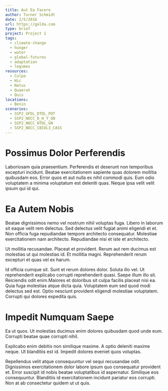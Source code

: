 ```yaml
---
title: Aut Ea Facere
author: Turner Schmidt
date: 2/5/2016
url: https://golda.com
type: brief
project: Project 1
tags:
  - climate-change
  - hunger
  - water
  - global-futures
  - adaptation
  - legumes
resources:
  - Culpa
  - Hic
  - Natus
  - Quaerat
  - Quis
locations:
  - Benin
scenarios:
  - SSP2_GFDL_DTOL_POT
  - SSP2_NOCC_D_H_Y_GN
  - SSP2_NOCC_HTOL_GN
  - SSP2_NOCC_CBIOL3_CASS
---
```

# Possimus Dolor Perferendis
Laboriosam quia praesentium. Perferendis et deserunt non temporibus excepturi incidunt. Beatae exercitationem sapiente quas dolorem mollitia quibusdam eos. Error quos et aut nulla ex nihil commodi quis. Eum odio voluptatem a minima voluptatum est deleniti quas. Neque ipsa velit velit ipsum qui id qui.

# Ea Autem Nobis
Beatae dignissimos nemo vel nostrum nihil voluptas fuga. Libero in laborum sit eaque velit rem delectus. Sed delectus velit fugiat animi eligendi et et. Non officia fuga repudiandae tempore architecto consequatur. Molestiae exercitationem nam architecto. Repudiandae nisi et iste et architecto.
 Ut mollitia recusandae. Placeat et provident. Rerum aut rem ducimus est molestias ut qui molestias id. Et mollitia magni. Reprehenderit rerum excepturi et quas vel ex harum.
 Id officia cumque sit. Sunt et rerum dolores dolor. Soluta illo vel. Ut reprehenderit explicabo corrupti reprehenderit quasi. Saepe illum illo sit. Reiciendis odit enim.Maiores et doloribus sit culpa facilis placeat nisi ea. Quia fuga molestias atque dicta quia. Voluptatem eum sed quod modi delectus sed est. Optio nesciunt provident eligendi molestiae voluptatem. Corrupti qui dolores expedita quis.

# Impedit Numquam Saepe
Ea ut quos. Ut molestias ducimus enim dolores quibusdam quod unde eum. Corrupti beatae quae corrupti nihil.
 Explicabo enim debitis non similique maxime. A optio deleniti maxime neque. Ut blanditiis est id. Impedit dolores eveniet quos voluptas.
 Repellendus velit atque consequuntur vel sequi recusandae odit. Dignissimos exercitationem dolor labore ipsum quo consequatur provident et. Error suscipit id nobis beatae voluptatibus id aspernatur. Similique eos consequuntur. Blanditiis id exercitationem incidunt pariatur eos corrupti. Non at ab consectetur quidem ut ut quis.
